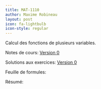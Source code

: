 ```yaml
---
title: MAT-1110
author: Maxime Robineau
layout: post
icon: fa-lightbulb
icon-style: regular
---
```

Calcul des fonctions de plusieurs variables.

Notes de cours: [Version 0](https://github.com/maximerobineau/cours_ulaval/raw/master/MAT-1110/notes_de_cours/notes_mat1110.pdf)

Solutions aux exercices: [Version 0](https://github.com/maximerobineau/cours_ulaval/raw/master/MAT-1110/exercices/exercices_mat1110.pdf)

Feuille de formules:

Résumé:
